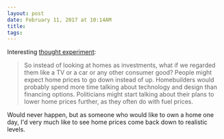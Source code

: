 ```yaml
---
layout: post
date: February 11, 2017 at 10:14AM
title:
tags:
--- 
```


Interesting [thought experiment](https://www.nytimes.com/2017/02/10/upshot/popping-the-housing-bubbles-in-the-american-mind.html):

> So instead of looking at homes as investments, what if we regarded them like a TV or a car or any other consumer good? People might expect home prices to go down instead of up. Homebuilders would probably spend more time talking about technology and design than financing options. Politicians might start talking about their plans to lower home prices further, as they often do with fuel prices.

Would never happen, but as someone who would like to own a home one day, I'd very much like to see home prices come back down to realistic levels.
